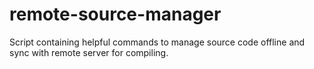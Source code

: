# remote-source-manager
Script containing helpful commands to manage source code offline and sync with remote server for compiling.
